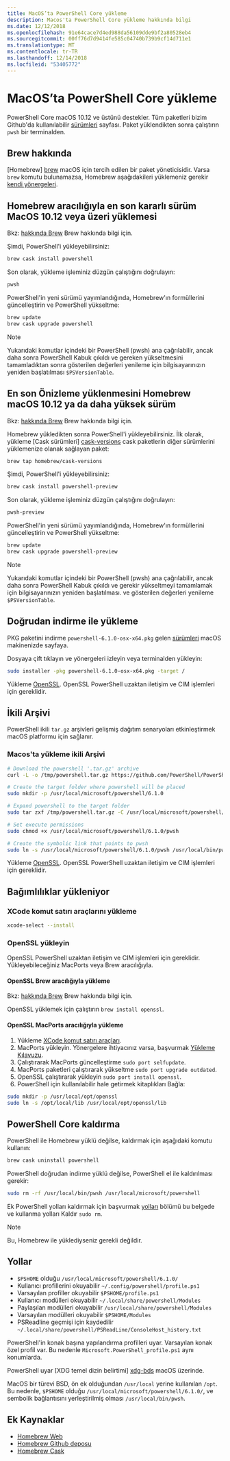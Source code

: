 ```yaml
---
title: MacOS’ta PowerShell Core yükleme
description: Macos'ta PowerShell Core yükleme hakkında bilgi
ms.date: 12/12/2018
ms.openlocfilehash: 91e64cace7d4ed988da56109dde9bf2a80528eb4
ms.sourcegitcommit: 00ff76d7d9414fe585c04740b739b9cf14d711e1
ms.translationtype: MT
ms.contentlocale: tr-TR
ms.lasthandoff: 12/14/2018
ms.locfileid: "53405772"
---
```

# <a name="installing-powershell-core-on-macos"></a>MacOS’ta PowerShell Core yükleme

PowerShell Core macOS 10.12 ve üstünü destekler.
Tüm paketleri bizim Github'da kullanılabilir [sürümleri][] sayfası.
Paket yüklendikten sonra çalıştırın `pwsh` bir terminalden.

## <a name="about-brew"></a>Brew hakkında

[Homebrew] [ brew] macOS için tercih edilen bir paket yöneticisidir.
Varsa `brew` komutu bulunamazsa, Homebrew aşağıdakileri yüklemeniz gerekir [kendi yönergeleri][brew].

## <a name="installation-of-latest-stable-release-via-homebrew-on-macos-1012-or-higher"></a>Homebrew aracılığıyla en son kararlı sürüm MacOS 10.12 veya üzeri yüklemesi

Bkz: [hakkında Brew](#about-brew) Brew hakkında bilgi için.

Şimdi, PowerShell'i yükleyebilirsiniz:

```sh
brew cask install powershell
```

Son olarak, yükleme işleminiz düzgün çalıştığını doğrulayın:

```sh
pwsh
```

PowerShell'in yeni sürümü yayımlandığında, Homebrew'ın formüllerini güncelleştirin ve PowerShell yükseltme:

```sh
brew update
brew cask upgrade powershell
```

> [!NOTE]
> Yukarıdaki komutlar içindeki bir PowerShell (pwsh) ana çağrılabilir, ancak daha sonra PowerShell Kabuk çıkıldı ve gereken yükseltmesini tamamladıktan sonra gösterilen değerleri yenileme için bilgisayarınızın yeniden başlatılması `$PSVersionTable`.

[brew]: http://brew.sh/

## <a name="installation-of-latest-preview-release-via-homebrew-on-macos-1012-or-higher"></a>En son Önizleme yüklenmesini Homebrew macOS 10.12 ya da daha yüksek sürüm

Bkz: [hakkında Brew](#about-brew) Brew hakkında bilgi için.

Homebrew yükledikten sonra PowerShell'i yükleyebilirsiniz.
İlk olarak, yükleme [Cask sürümleri] [ cask-versions] cask paketlerin diğer sürümlerini yüklemenize olanak sağlayan paket:

```sh
brew tap homebrew/cask-versions
```

Şimdi, PowerShell'i yükleyebilirsiniz:

```sh
brew cask install powershell-preview
```

Son olarak, yükleme işleminiz düzgün çalıştığını doğrulayın:

```sh
pwsh-preview
```

PowerShell'in yeni sürümü yayımlandığında, Homebrew'ın formüllerini güncelleştirin ve PowerShell yükseltme:

```sh
brew update
brew cask upgrade powershell-preview
```

> [!NOTE]
> Yukarıdaki komutlar içindeki bir PowerShell (pwsh) ana çağrılabilir, ancak daha sonra PowerShell Kabuk çıkıldı ve gerekir yükseltmeyi tamamlamak için bilgisayarınızın yeniden başlatılması.
> ve gösterilen değerleri yenileme `$PSVersionTable`.

## <a name="installation-via-direct-download"></a>Doğrudan indirme ile yükleme

PKG paketini indirme `powershell-6.1.0-osx-x64.pkg`
gelen [sürümleri][] macOS makinenizde sayfaya.

Dosyaya çift tıklayın ve yönergeleri izleyin veya terminalden yükleyin:

```sh
sudo installer -pkg powershell-6.1.0-osx-x64.pkg -target /
```

Yükleme [OpenSSL](#install-openssl). OpenSSL PowerShell uzaktan iletişim ve CIM işlemleri için gereklidir.

## <a name="binary-archives"></a>İkili Arşivi

PowerShell ikili `tar.gz` arşivleri gelişmiş dağıtım senaryoları etkinleştirmek macOS platformu için sağlanır.

### <a name="installing-binary-archives-on-macos"></a>Macos'ta yükleme ikili Arşivi

```sh
# Download the powershell '.tar.gz' archive
curl -L -o /tmp/powershell.tar.gz https://github.com/PowerShell/PowerShell/releases/download/v6.1.0/powershell-6.1.0-osx-x64.tar.gz

# Create the target folder where powershell will be placed
sudo mkdir -p /usr/local/microsoft/powershell/6.1.0

# Expand powershell to the target folder
sudo tar zxf /tmp/powershell.tar.gz -C /usr/local/microsoft/powershell/6.1.0

# Set execute permissions
sudo chmod +x /usr/local/microsoft/powershell/6.1.0/pwsh

# Create the symbolic link that points to pwsh
sudo ln -s /usr/local/microsoft/powershell/6.1.0/pwsh /usr/local/bin/pwsh
```

Yükleme [OpenSSL](#install-openssl). OpenSSL PowerShell uzaktan iletişim ve CIM işlemleri için gereklidir.

## <a name="installing-dependencies"></a>Bağımlılıklar yükleniyor

### <a name="install-xcode-command-line-tools"></a>XCode komut satırı araçlarını yükleme

```sh
xcode-select --install
```

### <a name="install-openssl"></a>OpenSSL yükleyin

OpenSSL PowerShell uzaktan iletişim ve CIM işlemleri için gereklidir. Yükleyebileceğiniz MacPorts veya Brew aracılığıyla.

#### <a name="install-openssl-via-brew"></a>OpenSSL Brew aracılığıyla yükleme

Bkz: [hakkında Brew](#about-brew) Brew hakkında bilgi için.

OpenSSL yüklemek için çalıştırın `brew install openssl`.

#### <a name="install-openssl-via-macports"></a>OpenSSL MacPorts aracılığıyla yükleme

1. Yükleme [XCode komut satırı araçları](#install-xcode-command-line-tools).
1. MacPorts yükleyin.
   Yönergelere ihtiyacınız varsa, başvurmak [Yükleme Kılavuzu](https://guide.macports.org/chunked/installing.macports.html).
1. Çalıştırarak MacPorts güncelleştirme `sudo port selfupdate`.
1. MacPorts paketleri çalıştırarak yükseltme `sudo port upgrade outdated`.
1. OpenSSL çalıştırarak yükleyin `sudo port install openssl`.
1. PowerShell için kullanılabilir hale getirmek kitaplıkları Bağla:

```sh
sudo mkdir -p /usr/local/opt/openssl
sudo ln -s /opt/local/lib /usr/local/opt/openssl/lib
```

## <a name="uninstalling-powershell-core"></a>PowerShell Core kaldırma

PowerShell ile Homebrew yüklü değilse, kaldırmak için aşağıdaki komutu kullanın:

```sh
brew cask uninstall powershell
```

PowerShell doğrudan indirme yüklü değilse, PowerShell el ile kaldırılması gerekir:

```sh
sudo rm -rf /usr/local/bin/pwsh /usr/local/microsoft/powershell
```

Ek PowerShell yolları kaldırmak için başvurmak [yolları](#paths) bölümü bu belgede ve kullanma yolları Kaldır `sudo rm`.

> [!NOTE]
> Bu, Homebrew ile yüklediyseniz gerekli değildir.

## <a name="paths"></a>Yollar

* `$PSHOME` olduğu `/usr/local/microsoft/powershell/6.1.0/`
* Kullanıcı profillerini okuyabilir `~/.config/powershell/profile.ps1`
* Varsayılan profiller okuyabilir `$PSHOME/profile.ps1`
* Kullanıcı modülleri okuyabilir `~/.local/share/powershell/Modules`
* Paylaşılan modülleri okuyabilir `/usr/local/share/powershell/Modules`
* Varsayılan modülleri okuyabilir `$PSHOME/Modules`
* PSReadline geçmişi için kaydedilir `~/.local/share/powershell/PSReadLine/ConsoleHost_history.txt`

PowerShell'in konak başına yapılandırma profilleri uyar.
Varsayılan konak özel profil var. Bu nedenle `Microsoft.PowerShell_profile.ps1` aynı konumlarda.

PowerShell uyar [XDG temel dizin belirtimi] [ xdg-bds] macOS üzerinde.

MacOS bir türevi BSD, ön ek olduğundan `/usr/local` yerine kullanılan `/opt`.
Bu nedenle, `$PSHOME` olduğu `/usr/local/microsoft/powershell/6.1.0/`, ve sembolik bağlantısını yerleştirilmiş olması `/usr/local/bin/pwsh`.

## <a name="additional-resources"></a>Ek Kaynaklar

* [Homebrew Web][brew]
* [Homebrew Github deposu][GitHub]
* [Homebrew Cask][cask]

[brew]: http://brew.sh/
[Cask]: https://github.com/Homebrew/homebrew-cask
[cask-versions]: https://github.com/Homebrew/homebrew-cask-versions
[GitHub]: https://github.com/Homebrew
[sürümleri]: https://github.com/PowerShell/PowerShell/releases/latest
[xdg-bds]: https://specifications.freedesktop.org/basedir-spec/basedir-spec-latest.html
